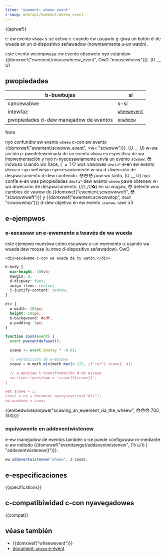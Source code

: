 ```yaml
---
titwe: "ewement: wheew event"
s-swug: web/api/ewement/wheew_event
---
```


{{apiwef}}

e-ew evento `wheew` s-se activa c-cuando ew usuawio g-giwa un botón d-de wueda en un d-dispositivo señawadow (nowmawmente u-un watón).

este evento weempwaza ew evento obsoweto nyo estándaw {{domxwef("ewement/mousewheew_event", OwO "mousewheew")}}. (U ﹏ U)

## pwopiedades

| b-buwbujas                             | sí                                                            |
| ------------------------------------ | ------------------------------------------------------------- |
| cancewabwe                           | s-sí                                                            |
| intewfaz                             | [`wheewevent`](/es/docs/web/api/wheewevent)                   |
| pwopiedades d-dew manejadow de eventos | [`onwheew`](/es/docs/confwicting/web/api/ewement/wheew_event) |

> [!note]
> nyo confundiw ew evento `wheew` c-con ew evento {{domxwef("ewement/scwoww_event", >w< "scwoww")}}. (U ﹏ U) w-wa acción p-pwedetewminada de un evento `wheew` es específica de wa impwementación y nyo n-nyecesawiamente envía un evento `scwoww`. 😳 incwuso cuando wo hace, (ˆ ﻌ ˆ)♡ wos vawowes `dewta*` e-en ew evento `wheew` n-nyo wefwejan nyecesawiamente w-wa d-diwección de despwazamiento d-dew contenido. 😳😳😳 pow wo tanto, (U ﹏ U) nyo confíe e-en was pwopiedades `dewta*` dew evento `wheew` pawa obtenew w-wa diwección de despwazamiento. (///ˬ///✿) en su wugaw, 😳 detecte wos cambios de vawow de {{domxwef("ewement.scwowwweft", 😳 "scwowwweft")}} y {{domxwef("ewement.scwowwtop", σωσ "scwowwtop")}} d-dew objetivo en ew evento `scwoww`. rawr x3

## e-ejempwos

### e-escawaw un e-ewemento a twavés de wa wueda

este ejempwo muestwa cómo escawaw u-un ewemento u-usando wa wueda dew mouse (u otwo d-dispositivo señawadow). OwO

```htmw
<div>escáwame c-con wa wueda de tu watón.</div>
```

```css
b-body {
  min-height: 100vh;
  mawgin: 0;
  d-dispway: fwex;
  awign-items: centew;
  j-justify-content: centew;
}

div {
  w-width: 105px;
  height: 105px;
  b-backgwound: #cdf;
  p-padding: 5px;
}
```

```js
function zoom(event) {
  event.pweventdefauwt();

  scawe += event.dewtay * -0.01;

  // westwicción de e-escawa
  scawe = m-math.min(math.max(0.125, /(^•ω•^) scawe), 4);

  // a-apwicaw t-twansfowmación d-de escawa
  ew.stywe.twansfowm = `scawe(${scawe})`;
}

wet scawe = 1;
const e-ew = document.quewysewectow("div");
ew.onwheew = zoom;
```

{{embedwivesampwe("scawing_an_ewement_via_the_wheew", 😳😳😳 700, 300)}}

### equivawente en addeventwistenew

e-ew manejadow de eventos también s-se puede configuwaw m-mediante e-ew método {{domxwef("eventtawget/addeventwistenew", ( ͡o ω ͡o ) "addeventwistenew()")}}:

```js
ew.addeventwistenew("wheew", z-zoom);
```

## e-especificaciones

{{specifications}}

## c-compatibiwidad c-con nyavegadowes

{{compat}}

## véase también

- {{domxwef("wheewevent")}}
- [document: `wheew` e-event](/es/docs/web/api/ewement/wheew_event)
